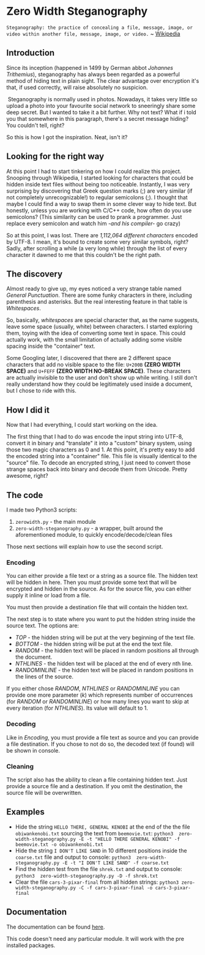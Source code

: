 ﻿# Zero Width Steganography

`Steganography: the practice of concealing a file, message, image, or video within another file, message, image, or video.` ~ [Wikipedia](https://en.wikipedia.org/wiki/Steganography)

## Introduction

Since its inception (happened in 1499 by German abbot *Johannes Trithemius*), steganography has always been regarded as a powerful method of hiding text in plain sight. The clear advantage over encryption it's that, if used correctly, will raise absolutely no suspicion.

 ​​﻿​​﻿​​​​​﻿﻿​﻿​​﻿​​﻿﻿​​﻿​​​​﻿﻿​​﻿​​​​﻿﻿​​﻿​﻿​​﻿﻿​﻿﻿﻿​​​​﻿​​​​​​​﻿﻿﻿​﻿​​​​﻿﻿​​﻿​﻿​​﻿﻿﻿﻿​​​​​﻿﻿﻿​﻿​​​​​﻿​​​​
Steganography is normally used in photos. Nowadays, it takes very little so upload a photo into your favourite social network to sneeringly share some deep secret. But I wanted to take it a bit further.
Why not text? What if i told you that somewhere in this paragraph, there's a secret message hiding?﻿ ​​﻿​​﻿​​​​​﻿﻿​﻿​​﻿​​﻿﻿​​﻿​​​​﻿﻿​​﻿​​​​﻿﻿​​﻿​﻿​​﻿﻿​﻿﻿﻿​​​You couldn't tell, right?

So this is how I got the inspiration. Neat, isn't it?

## Looking for the right way

At this point I had to start tinkering on how I could realize this project.
Snooping through Wikipedia, I started looking for characters that could be hidden inside text files without being too noticeable. Instantly, I was very surprising by discovering that Greek question marks (;) are very similar (if not completely unrecognizable!) to regular semicolons (;). I thought that maybe I could find a way to swap them in some clever way to hide text. But honestly, unless you are working with C/C++ code, how often do you use semicolons? (This similarity can be used to prank a programmer. Just replace every semicolon and watch him *-and his compiler-* go crazy)

So at this point, I was lost. There are *1,112,064 different characters* encoded by UTF-8. I mean, it's bound to create some very similar symbols, right? Sadly, after scrolling a while (a very long while) through the list of every character it dawned to me that this couldn't be the right path.

## The discovery

Almost ready to give up, my eyes noticed a very strange table named *General Punctuation*. There are some funky characters in there, including parenthesis and asterisks. But the real interesting feature in that table is *Whitespaces*.

So, basically, *whitespaces* are special character that, as the name suggests, leave some space (usually, white) between characters. I started exploring them, toying with the idea of converting some text in space.
This could actually work, with the small limitation of actually adding some visible spacing inside the "container" text.

Some Googling later, I discovered that there are 2 different space characters that add no visible space to the file: `U+200B` **(ZERO WIDTH SPACE)** and `U+FEFF` **(ZERO WIDTH NO-BREAK SPACE)**. These characters are actually invisible to the user and don't show up while writing.
I still don't really understand how they could be legitimately used inside a document, but I chose to ride with this.

## How I did it

Now that I had everything, I could start working on the idea.

The first thing that I had to do was encode the input string into UTF-8, convert it in binary and "translate" it into a "custom" binary system, using those two magic characters as 0 and 1. At this point, it's pretty easy to add the encoded string into a "container" file. This file is visually identical to the "source" file.
To decode an encrypted string, I just need to convert those strange spaces back into binary and decode them from Unicode. Pretty awesome, right?

## The code

I made two Python3 scripts:

1. `zerowidth.py` - the main module
2. `zero-width-steganography.py` - a wrapper, built around the aforementioned module, to quickly encode/decode/clean files

Those next sections will explain how to use the second script.

### Encoding

You can either provide a file text or a string as a source file. The hidden text will be hidden in here.
Then you must provide some text that will be encrypted and hidden in the source. As for the source file, you can either supply it inline or load from a file.

You must then provide a destination file that will contain the hidden text.

The next step is to state where you want to put the hidden string inside the source text. The options are:

* *TOP* - the hidden string will be put at the very beginning of the text file.
* *BOTTOM* - the hidden string will be put at the end the text file.
* *RANDOM* - the hidden text will be placed in random positions all through the document.
* *NTHLINES* - the hidden text will be placed at the end of every nth line.
* *RANDOMINLINE* - the hidden text will be placed in random positions in the lines of the source.

If you either chose *RANDOM*, *NTHLINES* or *RANDOMINLINE* you can provide one more parameter (*k*) which represents number of occurrences (for *RANDOM* or *RANDOMINLINE*) or how many lines you want to skip at every iteration (for *NTHLINES*).
Its value will default to 1.

### Decoding

Like in *Encoding*, you must provide a file text as source and you can provide a file destination. If you chose to not do so, the decoded text (if found) will be shown in console.

### Cleaning

The script also has the ability to clean a file containing hidden text. Just provide a source file and a destination. If you omit the destination, the source file will be overwritten.

## Examples

* Hide the string `HELLO THERE, GENERAL KENOBI` at the end of the the file `obiwankenobi.txt` sourcing the text from `beemovie.txt`: `python3  zero-width-steganography.py -E -t "HELLO THERE GENERAL KENOBI" -f beemovie.txt -o obiwankenobi.txt`
* Hide the string `I DON'T LIKE SAND` in 10 different positions inside the `coarse.txt` file and output to console:
`python3  zero-width-steganography.py -E -t "I DON'T LIKE SAND" -f coarse.txt`
* Find the hidden test from the file `shrek.txt` and output to console: `python3  zero-width-steganography.py -D -f shrek.txt`
* Clear the file `cars-3-pixar-final` from all hidden strings: `python3 zero-width-steganography.py -C -f cars-3-pixar-final -o cars-3-pixar-final`

## Documentation

The documentation can be found [here]().

This code doesn't need any particular module. It will work with the pre installed packages.